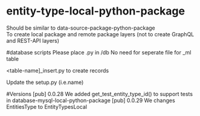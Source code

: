 # entity-type-local-python-package

Should be similar to data-source-package-python-package<br>
To create local package and remote package layers (not to create GraphQL and REST-API layers)

#database scripts
Please place <table-name>.py in /db
No need for seperate file for _ml table

<table-name]_insert.py to create records

Update the setup.py (i.e.name)

#Versions
[pub] 0.0.28 We added get_test_entity_type_id() to support tests in database-mysql-local-python-package
[pub] 0.0.29 We changes EntitiesType to EntityTypesLocal